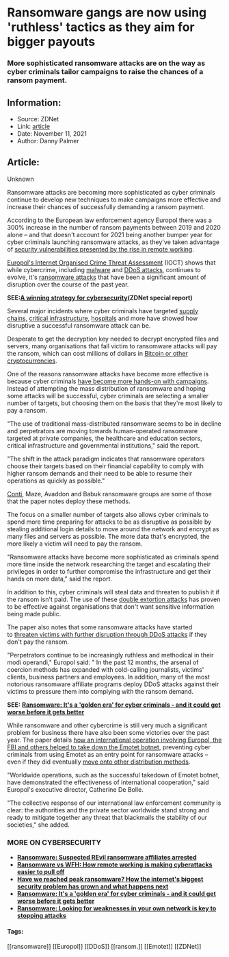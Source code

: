 # Ransomware gangs are now using 'ruthless' tactics as they aim for bigger payouts
### More sophisticated ransomware attacks are on the way as cyber criminals tailor campaigns to raise the chances of a ransom payment.

## Information:
+ Source: ZDNet
+ Link: [article](https://www.zdnet.com/article/ransomware-gangs-are-now-using-ruthless-tactics-as-they-aim-for-bigger-payouts/)
+ Date: November 11, 2021
+ Author: Danny Palmer


## Article:
Unknown

Ransomware attacks are becoming more sophisticated as cyber criminals continue to develop new techniques to make campaigns more effective and increase their chances of successfully demanding a ransom payment. 

According to the European law enforcement agency Europol there was a 300% increase in the number of ransom payments between 2019 and 2020 alone – and that doesn't account for 2021 being another bumper year for cyber criminals launching ransomware attacks, as they've taken advantage of [security vulnerabilities presented by the rise in remote working](https://www.zdnet.com/article/unsecured-servers-and-cloud-services-how-remote-work-has-increased-the-attack-surface-that-hackers-can-target/).  


[Europol's Internet Organised Crime Threat Assessment](http://www.europol.europa.eu/activities-services/main-reports/internet-organised-crime-threat-assessment-iocta-2021) (IOCT) shows that while cybercrime, including [malware](https://www.zdnet.com/article/what-is-malware-everything-you-need-to-know-about-viruses-trojans-and-malicious-software/) and [DDoS attacks](https://www.zdnet.com/article/what-is-a-ddos-attack-everything-you-need-to-know-about-ddos-attacks-and-how-to-protect-against-them/), continues to evolve, it's [ransomware attacks](https://www.zdnet.com/article/ransomware-an-executive-guide-to-one-of-the-biggest-menaces-on-the-web/) that have been a significant amount of disruption over the course of the past year. 

**SEE:**[**A winning strategy for cybersecurity**](http://www.zdnet.com/topic/a-winning-strategy-for-cybersecurity/)**(ZDNet special report)**

Several major incidents where cyber criminals have targeted [supply chains](https://www.zdnet.com/article/updated-kaseya-ransomware-attack-faq-what-we-know-now/), [critical infrastructure](https://www.zdnet.com/article/colonial-pipeline-ransomware-attack-everything-you-need-to-know/), [hospitals](https://www.zdnet.com/article/irish-healthcare-ransomware-attack-three-quarters-of-servers-decrypted-but-disruption-to-services-will-continue-for-months/) and more have showed how disruptive a successful ransomware attack can be.  

Desperate to get the decryption key needed to decrypt encrypted files and servers, many organisations that fall victim to ransomware attacks will pay the ransom, which can cost millions of dollars in [Bitcoin or other cryptocurrencies](https://www.zdnet.com/article/how-bitcoin-helped-fuel-an-explosion-in-ransomware-attacks/).  

One of the reasons ransomware attacks have become more effective is because cyber criminals [have become more hands-on with campaigns](https://www.zdnet.com/article/hackers-are-getting-more-hands-on-with-their-attacks-thats-not-a-good-sign/). Instead of attempting the mass distribution of ransomware and hoping some attacks will be successful, cyber criminals are selecting a smaller number of targets, but choosing them on the basis that they're most likely to pay a ransom.  






"The use of traditional mass-distributed ransomware seems to be in decline and perpetrators are moving towards human-operated ransomware targeted at private companies, the healthcare and education sectors, critical infrastructure and governmental institutions," said the report. 

"The shift in the attack paradigm indicates that ransomware operators choose their targets based on their financial capability to comply with higher ransom demands and their need to be able to resume their operations as quickly as possible."

[Conti](https://www.zdnet.com/article/cisa-releases-advisory-on-conti-ransomware-notes-increase-in-attacks-after-more-than-400-incidents/), Maze, Avaddon and Babuk ransomware groups are some of those that the paper notes deploy these methods. 

The focus on a smaller number of targets also allows cyber criminals to spend more time preparing for attacks to be as disruptive as possible by stealing additional login details to move around the network and encrypt as many files and servers as possible. The more data that's encrypted, the more likely a victim will need to pay the ransom. 

"Ransomware attacks have become more sophisticated as criminals spend more time inside the network researching the target and escalating their privileges in order to further compromise the infrastructure and get their hands on more data," said the report. 

In addition to this, cyber criminals will steal data and threaten to publish it if the ransom isn't paid. The use of these [double extortion attacks](https://www.zdnet.com/article/ransomware-theres-been-a-big-rise-in-double-extortion-attacks-as-gangs-try-out-new-tricks/) has proven to be effective against organisations that don't want sensitive information being made public. 

The paper also notes that some ransomware attacks have started to [threaten victims with further disruption through DDoS attacks](https://www.zdnet.com/article/this-new-ransomware-encrypts-your-data-and-makes-some-nasty-threats-too/) if they don't pay the ransom. 

"Perpetrators continue to be increasingly ruthless and methodical in their modi operandi," Europol said: " In the past 12 months, the arsenal of coercion methods has expanded with cold-calling journalists, victims' clients, business partners and employees. In addition, many of the most notorious ransomware affiliate programs deploy DDoS attacks against their victims to pressure them into complying with the ransom demand. 

**SEE:** [**Ransomware: It's a 'golden era' for cyber criminals - and it could get worse before it gets better**](https://www.zdnet.com/article/ransomware-its-a-golden-era-for-cyber-criminals-and-it-could-get-worse-before-it-gets-better/)

While ransomware and other cybercrime is still very much a significant problem for business there have also been some victories over the past year. The paper details [how an international operation involving Europol, the FBI and others helped to take down the Emotet botnet](https://www.zdnet.com/article/emotet-worlds-most-dangerous-malware-botnet-disrupted-by-international-police-operation/), preventing cyber criminals from using Emotet as an entry point for ransomware attacks – even if they did eventually [move onto other distribution methods](https://www.zdnet.com/article/this-trojan-malware-is-now-your-biggest-security-headache/).  

"Worldwide operations, such as the successful takedown of Emotet botnet, have demonstrated the effectiveness of international cooperation," said Europol's executive director, Catherine De Bolle.

"The collective response of our international law enforcement community is clear: the authorities and the private sector worldwide stand strong and ready to mitigate together any threat that blackmails the stability of our societies," she added. 

### **MORE ON CYBERSECURITY**

* [**Ransomware: Suspected REvil ransomware affiliates arrested**](https://www.zdnet.com/article/ransomware-suspected-revil-ransomware-affiliates-arrested/)
* [**Ransomware vs WFH: How remote working is making cyberattacks easier to pull off**](https://www.zdnet.com/article/ransomware-vs-wfh-how-remote-working-is-making-cyberattacks-easier-to-pull-off/)
* **[**Have we reached peak ransomware? How the internet's biggest security problem has grown and what happens next**](https://www.zdnet.com/article/have-we-reached-peak-ransomware-how-the-internets-biggest-security-problem-has-grown-and-what-happens-next/)**
* [**Ransomware: It's a 'golden era' for cyber criminals - and it could get worse before it gets better**](https://www.zdnet.com/article/ransomware-its-a-golden-era-for-cyber-criminals-and-it-could-get-worse-before-it-gets-better/)
* **[**Ransomware: Looking for weaknesses in your own network is key to stopping attacks**](https://www.zdnet.com/article/ransomware-looking-for-weaknesses-in-your-own-network-is-key-to-stopping-attacks/)**





#### Tags:
[[ransomware]] [[Europol]] [[DDoS]] [[ransom.]] [[Emotet]] [[ZDNet]]
